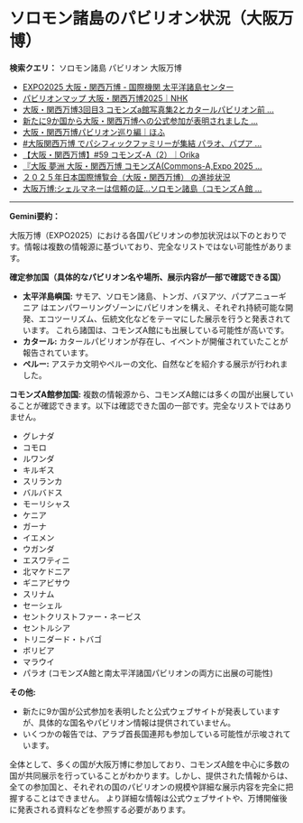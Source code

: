 # ソロモン諸島のパビリオン状況（大阪万博）

**検索クエリ：** ソロモン諸島 パビリオン 大阪万博

- [EXPO2025 大阪・関西万博 - 国際機関 太平洋諸島センター](https://pic.or.jp/featured_word/10255/)
- [パビリオンマップ 大阪・関西万博2025｜NHK](https://www3.nhk.or.jp/news/special/osaka_expo/pavilion/)
- [大阪・関西万博3回目3 コモンズa館写真集2とカタールパビリオン前 ...](https://ameblo.jp/bomuu/entry-12895014892.html)
- [新たに9か国から大阪・関西万博への公式参加が表明されました ...](https://www.expo2025.or.jp/news/news-20220531-01/)
- [大阪・関西万博パビリオン巡り編｜ほふ](https://note.com/matugeya/n/nedf39f8182d6)
- [#大阪関西万博 でパシフィックファミリーが集結 パラオ、パプア ...](https://www.instagram.com/p/DLBl9BHzbct/)
- [【大阪・関西万博】#59 コモンズ-A（2）｜Orika](https://note.com/orika_1101/n/n42ce5b4d304b)
- [『大阪 夢洲 大阪・関西万博 コモンズA(Commons-A,Expo 2025 ...](https://4travel.jp/travelogue/11979428)
- [２０２５年日本国際博覧会（大阪・関西万博） の進捗状況](https://www.cas.go.jp/jp/seisaku/expo_suisin_honbu/kankei_renraku/dai5/siryou1.pdf)
- [大阪万博:シェルマネーは信頼の証…ソロモン諸島（コモンズＡ館 ...](https://www.yomiuri.co.jp/expo2025/now/20250523-OYO1T50009/)


---

**Gemini要約：**

大阪万博（EXPO2025）における各国パビリオンの参加状況は以下のとおりです。情報は複数の情報源に基づいており、完全なリストではない可能性があります。

**確定参加国（具体的なパビリオン名や場所、展示内容が一部で確認できる国）**

* **太平洋島嶼国:**  サモア、ソロモン諸島、トンガ、バヌアツ、パプアニューギニア はエンパワーリングゾーンにパビリオンを構え、それぞれ持続可能な開発、エコツーリズム、伝統文化などをテーマにした展示を行うと発表されています。  これら諸国は、コモンズA館にも出展している可能性が高いです。
* **カタール:** カタールパビリオンが存在し、イベントが開催されていたことが報告されています。
* **ペルー:**  アステカ文明やペルーの文化、自然などを紹介する展示が行われました。

**コモンズA館参加国:**  複数の情報源から、コモンズA館には多くの国が出展していることが確認できます。以下は確認できた国の一部です。完全なリストではありません。

* グレナダ
* コモロ
* ルワンダ
* キルギス
* スリランカ
* バルバドス
* モーリシャス
* ケニア
* ガーナ
* イエメン
* ウガンダ
* エスワティニ
* 北マケドニア
* ギニアビサウ
* スリナム
* セーシェル
* セントクリストファー・ネービス
* セントルシア
* トリニダード・トバゴ
* ボリビア
* マラウイ
* パラオ (コモンズA館と南太平洋諸国パビリオンの両方に出展の可能性)


**その他:**

* 新たに9か国が公式参加を表明したと公式ウェブサイトが発表していますが、具体的な国名やパビリオン情報は提供されていません。
*  いくつかの報告では、アラブ首長国連邦も参加している可能性が示唆されています。


全体として、多くの国が大阪万博に参加しており、コモンズA館を中心に多数の国が共同展示を行っていることがわかります。しかし、提供された情報からは、全ての参加国と、それぞれの国のパビリオンの規模や詳細な展示内容を完全に把握することはできません。  より詳細な情報は公式ウェブサイトや、万博開催後に発表される資料などを参照する必要があります。

